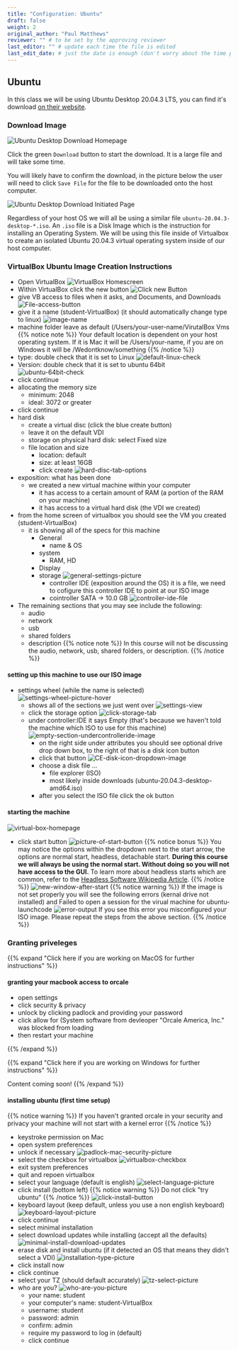 ```yaml
---
title: "Configuration: Ubuntu"
draft: false
weight: 2
original_author: "Paul Matthews" 
reviewer: "" # to be set by the approving reviewer
last_editor: "" # update each time the file is edited
last_edit_date: # just the date is enough (don't worry about the time portion)
---
```


## Ubuntu

In this class we will be using Ubuntu Desktop 20.04.3 LTS, you can find it's download [on their website](https://ubuntu.com/download/desktop).

### Download Image

![Ubuntu Desktop Download Homepage](pictures/ubuntu-download-desktop.png)

Click the green `Download` button to start the download. It is a large file and will take some time.

You will likely have to confirm the download, in the picture below the user will need to click `Save File` for the file to be downloaded onto the host computer.

![Ubuntu Desktop Download Initiated Page](pictures/ubuntu-download.png)

Regardless of your host OS we will all be using a similar file `ubuntu-20.04.3-desktop-*.iso`. An `.iso` file is a Disk Image which is the instruction for installing an Operating System. We will be using this file inside of Virtualbox to create an isolated Ubuntu 20.04.3 virtual operating system inside of our host computer.

### VirtualBox Ubuntu Image Creation Instructions

- Open VirtualBox
![VirtualBox Homescreen](pictures/virtualbox-homepage.png?classes=border)
- Within VirtualBox click the new  button
![Click new Button](pictures/click-new-button.png?classes=border)
- give VB access to files when it asks, and Documents, and Downloads
![File-access-button](pictures/file-access-button.png?classes=border)
- give it a name (student-VirtualBox) (it should automatically change type to linux)
![image-name](pictures/image-name.png?classes=border)
- machine folder leave as default (/Users/your-user-name/VirutalBox Vms
{{% notice note %}}
Your default location is dependent on your host operating system. If it is Mac it will be /Users/your-name, if you are on Windows it will be /Wedontknow/something
{{% /notice %}}
- type: double check that it is set to Linux
![default-linux-check](pictures/default-linux-check.png?classes=border)
- Version: double check that it is set to ubuntu 64bit
![ubuntu-64bit-check](pictures/ubuntu-64bit-check.png?classes=border)
- click continue
- allocating the memory size
  - minimum: 2048
  - ideal: 3072 or greater
- click continue
- hard disk
  - create a virtual disc (click the blue create button)
  - leave it on the default VDI
  - storage on physical hard disk: select Fixed size
  - file location and size
    - location: default
    - size: at least 16GB
    - click create
![hard-disc-tab-options](pictures/hard-disc-tab-options.png?classes=border)
- exposition: what has been done
  - we created a new virtual machine within your computer
    - it has access to a certain amount of RAM (a portion of the RAM on your machine)
    - it has access to a virtual hard disk (the VDI we created)
- from the home screen of virtualbox you should see the VM you created (student-VirtualBox)
  - it is showing all of the specs for this machine
    - General
      - name & OS
    - system
      - RAM, HD    
    - Display
    - storage
![general-settings-picture](pictures/general-settings-picture.png?classes=border)
      - controller IDE (exposition around the OS) it is a file, we need to cofigure this controller IDE to point at our ISO image
      - cointroller SATA -> 10.0 GB
![controller-ide-file](pictures/controller-ide-file.png?classes=border)
 - The remaining sections that you may see include the following:
    - audio
    - network
    - usb
    - shared folders
    - description
{{% notice note %}}
In this course will not be discussing the audio, network, usb, shared folders, or description.
{{% /notice %}}

#### setting up this machine to use our ISO image

- settings wheel (while the name is selected)
![settings-wheel-picture-hover](pictures/settings-wheel-picture.png?classes=border)
  - shows all of the sections we just went over
![settings-view](pictures/settings-view.png?classes=border)
  - click the storage option
![click-storage-tab](pictures/click-storage-tab.png?classes=border)
  - under controller:IDE it says Empty (that's because we haven't told the machine which ISO to use for this machine)
![empty-section-undercontrolleride-image](pictures/empty-section-undercontrolleride-image.png?classes=border)
    - on the right side under attributes you should see optional drive drop down box, to the right of that is a disk icon button
    - click that button
![CE-disk-icon-dropdown-image](pictures/CE-disk-icon-dropdown-image.png?classes=border)
    - choose a disk file ...
      - file explorer (ISO)
      - most likely inside downloads (ubuntu-20.04.3-desktop-amd64.iso)
    - after you select the ISO file click the ok button



#### starting the machine

![virtual-box-homepage](pictures/virtual-box-homepage.png?classes=border)
- click start button
![picture-of-start-button](pictures/picture-of-start-button.png?classes=border)
{{% notice bonus %}}
You may notice the options within the dropdown next to the start arrow, the options are normal start, headless, detachable start. **During this course we will always be using the normal start. Without doing so you will not have access to the GUI.** To learn more about headless starts which are common, refer to the [Headless Software Wikipedia Article](https://en.wikipedia.org/wiki/Headless_software).
{{% /notice %}}
![new-window-after-start](pictures/new-window-after-start.png?classes=border)
{{% notice warning %}}
If the image is not set properly you will see the following errors (kernal drive not installed) and Failed to open a session for the virual machine for ubuntu-launchcode
![error-output](pictures/error-output.png?classes=border)
If you see this error you misconfigured your ISO image. Please repeat the steps from the above section.
{{% /notice %}}


### Granting priveleges

{{% expand "Click here if you are working on MacOS for further instructions" %}}

#### granting your macbook access to orcale

- open settings
- click security & privacy
- unlock by clicking padlock and providing your password
- click allow for (System software from devleoper "Orcale America, Inc." was blocked from loading
- then restart your machine

{{% /expand %}}

{{% expand "Click here if you are working on Windows for further instructions" %}}
<!-- TODO: Double check security permissions for windows OS -->
Content coming soon!
{{% /expand %}}

#### installing ubuntu (first time setup)

{{% notice warning %}}
If you haven't granted orcale in your security and privacy your machine will not start with a kernel error
{{% /notice %}}

- keystroke permission on Mac
- open system preferences
- unlock if necessary
![padlock-mac-security-picture](pictures/padlock-mac-security-picture.png?classes=border)
- select the checkbox for virtualbox
![virtualbox-checkbox](pictures/virtualbox-checkbox.png?classes=border)
- exit system preferences
- quit and repoen virtualbox
- select your language (default is english)
![select-language-picture](pictures/select-language-picture.png?classes=border)
- click install (bottom left)
{{% notice warning %}}
Do not click "try ubuntu"
{{% /notice %}}
![click-install-button](pictures/click-install-button.png?classes=border)
- keyboard layout (keep default, unless you use a non english keyboard)
![keyboard-layout-picture](pictures/keyboard-layout-picture.png?classes=border)
- click continue
- select minimal installation
- select download updates while installing (accept all the defaults)
![minimal-install-download-updates](pictures/minimal-install-download-updates.png?classes=border)
- erase disk and install ubuntu (if it detected an OS that means they didn't select a VDI)
![installation-type-picture](pictures/installation-type-picture.png?classes=border)
- click install now
- click continue
- select your TZ (should default accurately)
![tz-select-picture](pictures/tz-select-picture.png?classes=border)
- who are you?
![who-are-you-picture](pictures/who-are-you-picture.png?classes=border)
  - your name: student
  - your computer's name: student-VirtualBox
  - username: student
  - password: admin
  - confirm: admin
  - require my password to log in (default)
  - click continue
